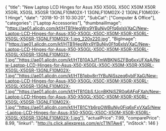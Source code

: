 {
	"title": "New Laptop LCD Hinges for Asus X50 X50GL X50C X50M X50R X50RL X50SL X50SR 13GNLF10M02X-1 13GNLF10M02X-2 13GNLF10M03X-1 Hinge",
	"date": "2018-10-31 10:30:20",
	"SubCat": ["Computer & Office"],
	"categories": ["Laptop Accessories"],
	"thumbnailImage": "https://ae01.alicdn.com/kf/HTB1HegWrx9YBuNjy0Ffq6xIsVXaC/New-Laptop-LCD-Hinges-for-Asus-X50-X50GL-X50C-X50M-X50R-X50RL-X50SL-X50SR-13GNLF10M02X-1.jpg_220x220.jpg",
	"BigImage": ["https://ae01.alicdn.com/kf/HTB1HegWrx9YBuNjy0Ffq6xIsVXaC/New-Laptop-LCD-Hinges-for-Asus-X50-X50GL-X50C-X50M-X50R-X50RL-X50SL-X50SR-13GNLF10M02X-1.jpg","https://ae01.alicdn.com/kf/HTB10A3JfTmWBKNjSZFBq6xxUFXaA/New-Laptop-LCD-Hinges-for-Asus-X50-X50GL-X50C-X50M-X50R-X50RL-X50SL-X50SR-13GNLF10M02X-1.jpg","https://ae01.alicdn.com/kf/HTB1pbv8rr1YBuNjSszeq6yblFXaG/New-Laptop-LCD-Hinges-for-Asus-X50-X50GL-X50C-X50M-X50R-X50RL-X50SL-X50SR-13GNLF10M02X-1.jpg","https://ae01.alicdn.com/kf/HTB1GbS.fJcnBKNjSZR0q6AFqFXah/New-Laptop-LCD-Hinges-for-Asus-X50-X50GL-X50C-X50M-X50R-X50RL-X50SL-X50SR-13GNLF10M02X-1.jpg","https://ae01.alicdn.com/kf/HTB1CYb6rpOWBuNjy0Fiq6xFxVXa5/New-Laptop-LCD-Hinges-for-Asus-X50-X50GL-X50C-X50M-X50R-X50RL-X50SL-X50SR-13GNLF10M02X-1.jpg"],
	"actualPrice": 7.99,
	"comparePrice": 8.99,
	"linkurl": "http://s.click.aliexpress.com/e/cT1NTAw4",
	"inStock": 146
}
